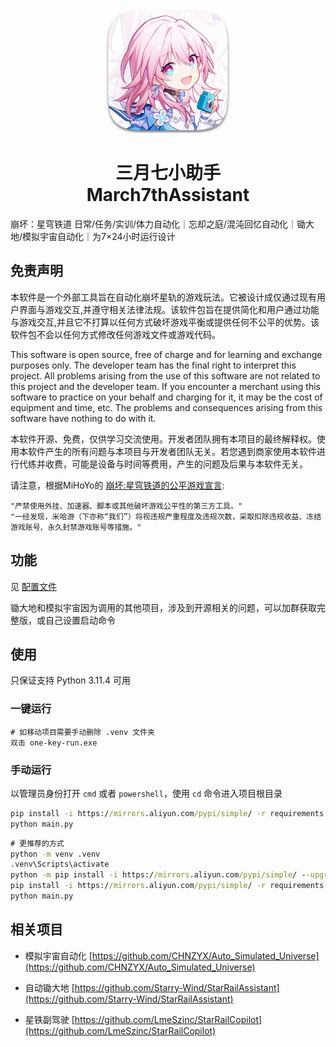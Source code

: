 <p align="center">
    <img src="./assets/logo/March7th.png">
</p>

<h1 align="center">
三月七小助手<br>
March7thAssistant
</h1>

崩坏：星穹铁道 日常/任务/实训/体力自动化｜忘却之庭/混沌回忆自动化｜锄大地/模拟宇宙自动化｜为7×24小时运行设计

## 免责声明

本软件是一个外部工具旨在自动化崩坏星轨的游戏玩法。它被设计成仅通过现有用户界面与游戏交互,并遵守相关法律法规。该软件包旨在提供简化和用户通过功能与游戏交互,并且它不打算以任何方式破坏游戏平衡或提供任何不公平的优势。该软件包不会以任何方式修改任何游戏文件或游戏代码。

This software is open source, free of charge and for learning and exchange purposes only. The developer team has the final right to interpret this project. All problems arising from the use of this software are not related to this project and the developer team. If you encounter a merchant using this software to practice on your behalf and charging for it, it may be the cost of equipment and time, etc. The problems and consequences arising from this software have nothing to do with it.

本软件开源、免费，仅供学习交流使用。开发者团队拥有本项目的最终解释权。使用本软件产生的所有问题与本项目与开发者团队无关。若您遇到商家使用本软件进行代练并收费，可能是设备与时间等费用，产生的问题及后果与本软件无关。

请注意，根据MiHoYo的 [崩坏:星穹铁道的公平游戏宣言](https://sr.mihoyo.com/news/111246?nav=news&type=notice):

    "严禁使用外挂、加速器、脚本或其他破坏游戏公平性的第三方工具。"
    "一经发现，米哈游（下亦称“我们”）将视违规严重程度及违规次数，采取扣除违规收益、冻结游戏账号、永久封禁游戏账号等措施。"

## 功能

见 [配置文件](config.yaml)

锄大地和模拟宇宙因为调用的其他项目，涉及到开源相关的问题，可以加群获取完整版，或自己设置启动命令

## 使用

只保证支持 Python 3.11.4 可用


### 一键运行

    # 如移动项目需要手动删除 .venv 文件夹
    双击 one-key-run.exe

### 手动运行

以管理员身份打开 `cmd` 或者 `powershell`，使用 `cd` 命令进入项目根目录

```cmd
pip install -i https://mirrors.aliyun.com/pypi/simple/ -r requirements.txt
python main.py
```

```cmd
# 更推荐的方式
python -m venv .venv
.venv\Scripts\activate
python -m pip install -i https://mirrors.aliyun.com/pypi/simple/ --upgrade pip
pip install -i https://mirrors.aliyun.com/pypi/simple/ -r requirements.txt
python main.py
```

## 相关项目

- 模拟宇宙自动化 [https://github.com/CHNZYX/Auto_Simulated_Universe](https://github.com/CHNZYX/Auto_Simulated_Universe)

- 自动锄大地 [https://github.com/Starry-Wind/StarRailAssistant](https://github.com/Starry-Wind/StarRailAssistant)

- 星铁副驾驶 [https://github.com/LmeSzinc/StarRailCopilot](https://github.com/LmeSzinc/StarRailCopilot)